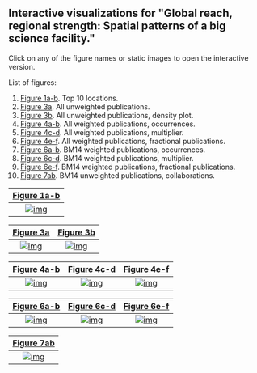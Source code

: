 ## Interactive visualizations for "Global reach, regional strength: Spatial patterns of a big science facility."
Click on any of the figure names or static images to open the interactive version.

List of figures:
1. [Figure 1a-b](https://soderstromkr.github.io/site/projects/spatial_viz/interactive/fig1_color.html). Top 10 locations.
2. [Figure 3a](https://soderstromkr.github.io/site/projects/spatial_viz/interactive/fig3a_color_time.html). All unweighted publications.
3. [Figure 3b](https://soderstromkr.github.io/site/projects/spatial_viz/interactive/fig3b_color_time.html). All unweighted publications, density plot.
4. [Figure 4a-b](https://soderstromkr.github.io/site/projects/spatial_viz/interactive/fig4ab_color_time.html). All weighted publications, occurrences.
5. [Figure 4c-d](https://soderstromkr.github.io/site/projects/spatial_viz/interactive/fig4cd_color_time.html). All weighted publications, multiplier.
6. [Figure 4e-f](https://soderstromkr.github.io/site/projects/spatial_viz/interactive/fig4ef_color_time.html). All weighted publications, fractional publications.
7. [Figure 6a-b](https://soderstromkr.github.io/site/projects/spatial_viz/interactive/fig6ab_color_time.html). BM14 weighted publications, occurrences.
8. [Figure 6c-d](https://soderstromkr.github.io/site/projects/spatial_viz/interactive/fig6cd_color_time.html). BM14 weighted publications, multiplier.
9. [Figure 6e-f](https://soderstromkr.github.io/site/projects/spatial_viz/interactive/fig6ef_color_time.html). BM14 weighted publications, fractional publications.
10. [Figure 7ab](https://soderstromkr.github.io/site/projects/spatial_viz/interactive/fig7ab_color_time.html). BM14 unweighted publications, collaborations.

|[Figure 1a-b](https://soderstromkr.github.io/site/projects/spatial_viz/interactive/fig1_color.html)|
|:---:|
| [![img](https://soderstromkr.github.io/site/projects/spatial_viz/static/fig1a.png)](https://soderstromkr.github.io/site/projects/spatial_viz/interactive/fig1_color.html) |

|[Figure 3a](https://soderstromkr.github.io/site/projects/spatial_viz/interactive/fig3a_color_time.html)|[Figure 3b](https://soderstromkr.github.io/site/projects/spatial_viz/interactive/fig3b_color_time.html)|
|:---:|:---:|
| [![img](https://soderstromkr.github.io/site/projects/spatial_viz/static/fig3a.png)](https://soderstromkr.github.io/site/projects/spatial_viz/interactive/fig3a_color_time.html) | [![img](https://soderstromkr.github.io/site/projects/spatial_viz/static/fig3b.png)](https://soderstromkr.github.io/site/projects/spatial_viz/interactive/fig3b_color_time.html) |

|[Figure 4a-b](https://soderstromkr.github.io/site/projects/spatial_viz/interactive/fig4ab_color_time.html)|[Figure 4c-d](https://soderstromkr.github.io/site/projects/spatial_viz/interactive/fig4cd_color_time.html)|[Figure 4e-f](https://soderstromkr.github.io/site/projects/spatial_viz/interactive/fig4ef_color_time.html)|
|:---:|:---:|:---:|
| [![img](https://soderstromkr.github.io/site/projects/spatial_viz/static/fig4a.png)](https://soderstromkr.github.io/site/projects/spatial_viz/interactive/fig4ab_color_time.html) | [![img](https://soderstromkr.github.io/site/projects/spatial_viz/static/fig4c.png)](https://soderstromkr.github.io/site/projects/spatial_viz/interactive/fig4cd_color_time.html) | [![img](https://soderstromkr.github.io/site/projects/spatial_viz/static/fig4e.png)](https://soderstromkr.github.io/site/projects/spatial_viz/interactive/fig4ef_color_time.html) |

|[Figure 6a-b](https://soderstromkr.github.io/site/projects/spatial_viz/interactive/fig6ab_color_time.html)|[Figure 6c-d](https://soderstromkr.github.io/site/projects/spatial_viz/interactive/fig6cd_color_time.html)|[Figure 6e-f](https://soderstromkr.github.io/site/projects/spatial_viz/interactive/fig6ef_color_time.html)|
|:---:|:---:|:---:|
| [![img](https://soderstromkr.github.io/site/projects/spatial_viz/static/fig6a.png)](https://soderstromkr.github.io/site/projects/spatial_viz/interactive/fig6ab_color_time.html) | [![img](https://soderstromkr.github.io/site/projects/spatial_viz/static/fig6c.png)](https://soderstromkr.github.io/site/projects/spatial_viz/interactive/fig6cd_color_time.html) | [![img](https://soderstromkr.github.io/site/projects/spatial_viz/static/fig6e.png)](https://soderstromkr.github.io/site/projects/spatial_viz/interactive/fig6ef_color_time.html) |

|[Figure 7ab](https://soderstromkr.github.io/site/projects/spatial_viz/interactive/fig7ab_color_time.html)|
|:---:|
| [![img](https://soderstromkr.github.io/site/projects/spatial_viz/static/fig7a.png)](https://soderstromkr.github.io/site/projects/spatial_viz/interactive/fig7ab_color_time.html) |
